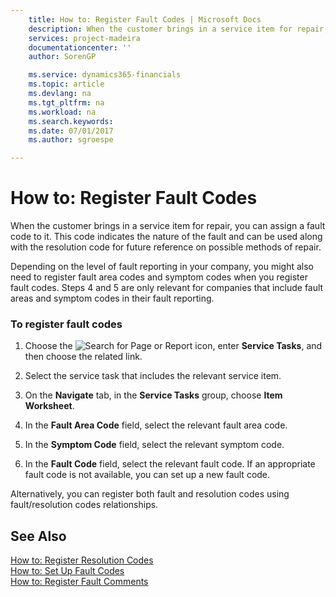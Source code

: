 ```yaml
---
    title: How to: Register Fault Codes | Microsoft Docs
    description: When the customer brings in a service item for repair, you can assign a fault code to it. This code indicates the nature of the fault and can be used along with the resolution code for future reference on possible methods of repair.
    services: project-madeira
    documentationcenter: ''
    author: SorenGP

    ms.service: dynamics365-financials
    ms.topic: article
    ms.devlang: na
    ms.tgt_pltfrm: na
    ms.workload: na
    ms.search.keywords:
    ms.date: 07/01/2017
    ms.author: sgroespe

---
```

# How to: Register Fault Codes
When the customer brings in a service item for repair, you can assign a fault code to it. This code indicates the nature of the fault and can be used along with the resolution code for future reference on possible methods of repair.  
  
 Depending on the level of fault reporting in your company, you might also need to register fault area codes and symptom codes when you register fault codes. Steps 4 and 5 are only relevant for companies that include fault areas and symptom codes in their fault reporting.  
  
### To register fault codes  
  
1.  Choose the ![Search for Page or Report](media/ui-search/search_small.png "Search for Page or Report icon") icon, enter **Service Tasks**, and then choose the related link.  
  
2.  Select the service task that includes the relevant service item.  
  
3.  On the **Navigate** tab, in the **Service Tasks** group, choose **Item Worksheet**.  
  
4.  In the **Fault Area Code** field, select the relevant fault area code.  
  
5.  In the **Symptom Code** field, select the relevant symptom code.  
  
6.  In the **Fault Code** field, select the relevant fault code. If an appropriate fault code is not available, you can set up a new fault code.  
  
 Alternatively, you can register both fault and resolution codes using fault/resolution codes relationships.  
  
## See Also  
 [How to: Register Resolution Codes](../how-to-register-resolution-codes.md)   
 [How to: Set Up Fault Codes](../how-to-set-up-fault-codes.md)   
 [How to: Register Fault Comments](../how-to-register-fault-comments.md)